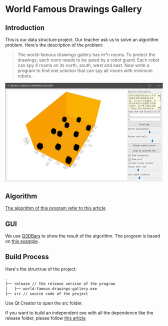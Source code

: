 # World Famous Drawings Gallery

## Introduction

This is our data structure project. Our teacher ask us to solve an algorithm problem. Here's the description of the problem:

> The world-famous drawings gallery has m*n rooms. To protect the drawings, each room needs to be spied by a robot guard. Each robot can spy 4 rooms on its north, south, west and east. Now write a program to find one solution that can spy all rooms with minimum robots.

![program image](/src/doc/images/program-image.png)

## Algorithm

[The algorithm of this program refer to this article](https://blog.csdn.net/m0_37809890/article/details/80823205)

## GUI

We use [Q3DBars](https://doc.qt.io/qt-5/q3dbars.html) to show the result of the algorithm. The program is based on [this example](https://doc.qt.io/qt-5/qtdatavisualization-bars-example.html).

## Build Process

Here's the structrue of the project:

```
.
├── release // the release version of the program
|   ├── world-famous-drawings-gallery.exe
├── src // source code of the project
```

Use Qt Creator to open the src folder.

If you want to build an independent exe with all the dependence like the release folder, please follow [this article](https://blog.csdn.net/sinat_36264666/article/details/73305712)
